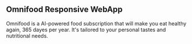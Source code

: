 ## Omnifood Responsive WebApp
Omnifood is a AI-powered food subscription that will make you eat healthy again, 365 dayes per year. It's tailored to your personal tastes and nutritional needs.
